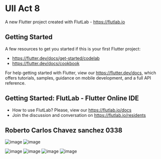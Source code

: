# UII Act 8

A new Flutter project created with FlutLab - https://flutlab.io

## Getting Started

A few resources to get you started if this is your first Flutter project:

- https://flutter.dev/docs/get-started/codelab
- https://flutter.dev/docs/cookbook

For help getting started with Flutter, view our
https://flutter.dev/docs, which offers tutorials,
samples, guidance on mobile development, and a full API reference.

## Getting Started: FlutLab - Flutter Online IDE

- How to use FlutLab? Please, view our https://flutlab.io/docs
- Join the discussion and conversation on https://flutlab.io/residents
## Roberto Carlos Chavez sanchez 0338
![image](https://github.com/carliwis77/UIIAct8/assets/146237906/ae1d028b-2a0d-4750-8786-e04953eb67bb)
![image](https://github.com/carliwis77/UIIAct8/assets/146237906/eb4e1cd8-ff45-4cae-90fe-fc0d1265fcef)

![image](https://github.com/carliwis77/UIIAct8/assets/146237906/a482cfd8-8a66-4ed6-bcfc-33733362bc53)
![image](https://github.com/carliwis77/UIIAct8/assets/146237906/d24097a4-df84-46d0-9627-91576dbee1ee)
![image](https://github.com/carliwis77/UIIAct8/assets/146237906/ca772c14-51f9-4989-8ae3-e050c37e0f78)
![image](https://github.com/carliwis77/UIIAct8/assets/146237906/b64f1ad7-8276-40c7-b252-39715f4435d0)
